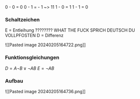 
 0 - 0 = 0
 0 - 1 = - 1 ~> 11
 1 - 0 = 1
 1 - 1 = 0
### Schaltzeichen
E =  Entleihung ???????? WHAT THE FUCK SPRICH DEUTSCH DU VOLLPFOSTEN
D = Differenz

![[Pasted image 20240205164722.png]]


### Funktionsgleichungen
$D = A\lnot B \lor  \lnot A B$
$E = \lnot AB$


### Aufbau
![[Pasted image 20240205164736.png]]

